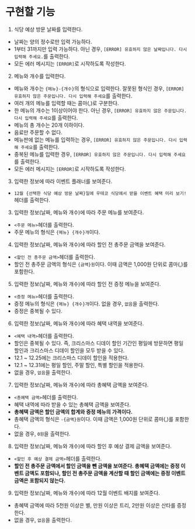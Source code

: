 # 구현할 기능
1. 식당 예상 방문 날짜를 입력한다.
 - 날짜는 양의 정수로만 입력 가능하다.
 - 1부터 31까지만 입력 가능하다. 아닌 경우, ``[ERROR] 유효하지 않은 날짜입니다. 다시 입력해 주세요.``를 출력한다.
 - 모든 에러 메시지는 ``[ERROR]``로 시작하도록 작성한다.
2. 메뉴와 개수를 입력한다.
 - 메뉴와 개수는 ``{메뉴}-{개수}``의 형식으로 입력한다. 잘못된 형식인 경우, ``[ERROR] 유효하지 않은 주문입니다. 다시 입력해 주세요``를 출력한다.
 - 여러 개의 메뉴를 입력할 때는 콤마(,)로 구분한다.
 - 한 메뉴의 개수는 1이상이어야 한다. 아닌 경우, ``[ERROR] 유효하지 않은 주문입니다. 다시 입력해 주세요``를 출력한다.
 - 메뉴의 총 개수는 20개 이하이다.
 - 음료만 주문할 수 없다.
 - 메뉴판에 없는 메뉴를 입력하는 경우, ``[ERROR] 유효하지 않은 주문입니다. 다시 입력해 주세요``를 출력한다.
 - 중복된 메뉴를 입력한 경우, ``[ERROR] 유효하지 않은 주문입니다. 다시 입력해 주세요``를 출력한다.
 - 모든 에러 메시지는 ``[ERROR]``로 시작하도록 작성한다.
3. 입력한 정보에 따라 이벤트 플래너를 보여준다.
 - ``12월 {선택한 식당 예상 방문 날짜}일에 우테코 식당에서 받을 이벤트 혜택 미리 보기!``헤더를 출력한다.
3. 입력한 정보(날짜, 메뉴와 개수)에 따라 주문 메뉴를 보여준다.
 - ``<주문 메뉴>``헤더를 출력한다.
 - 주문 메뉴의 형식은 ``{메뉴} {개수}개``이다.
4. 입력한 정보(날짜, 메뉴와 개수)에 따라 할인 전 총주문 금액을 보여준다.
 - ``<할인 전 총주문 금액>``헤더를 출력한다.
 - 할인 전 총주문 금액의 형식은 ``{금액}원``이다. 이때 금액은 1,000원 단위로 콤마(,)를 포함한다.
5. 입력한 정보(날짜, 메뉴와 개수)에 따라 할인 전 증정 메뉴을 보여준다.
 - ``<증정 메뉴>``헤더를 출력한다.
 - 증정 메뉴의 형식은 ``{메뉴} {개수}개``이다. 없을 경우, ``없음``을 출력한다.
 - 증정은 중복될 수 있다.
6. 입력한 정보(날짜, 메뉴와 개수)에 따라 혜택 내역을 보여준다.
 - ``<혜택 내역>``헤더를 출력한다.
 - 할인은 중복될 수 있다. 즉, 크리스마스 디데이 할인 기간인 평일에 방문하면 평일 할인과 크리스마스 디데이 할인을 모두 받을 수 있다.
 - 12.1 ~ 12.25에는 크리스마스 디데이 할인을 적용한다.
 - 12.1 ~ 12.31에는 평일 할인, 주말 할인, 특별 할인을 적용한다. 
 - 없을 경우, ``없음``을 출력한다.
7. 입력한 정보(날짜, 메뉴와 개수)에 따라 총혜택 금액을 보여준다.
 - ``<총혜택 금액>``헤더를 출력한다.
 - 혜택 내역에 따라 받을 수 있는 총혜택 금액을 보여준다.
 - **총혜택 금액은 할인 금액의 합계와 증정 메뉴의 가격이다.**
 - 총혜택 금액의 형식은 ``-{금액}원``이다. 이때 금액은 1,000원 단위로 콤마(,)를 포함한다. 
 - 없을 경우, ``0원``을 출력한다.
8. 입력한 정보(날짜, 메뉴와 개수)에 따라 할인 후 예상 결제 금액을 보여준다.
 - ``<할인 후 예상 결제 금액>``헤더를 출력한다.
 - **할인 전 총주문 금액에서 할인 금액을 뺀 금액을 보여준다. 총혜택 금액에는 증정 이벤트 금액도 포함되나, 할인 전 총주문 금액을 계산할 때 할인 금액에는 증정 이벤트 금액은 포함되지 않는다.**
9. 입력한 정보(날짜, 메뉴와 개수)에 따라 12월 이벤트 배지를 보여준다.
 - 총혜택 금액에 따라 5천원 이상은 별, 만원 이상은 트리, 2만원 이상은 산타를 증정한다.
 - 없을 경우, ``없음``을 출력한다.